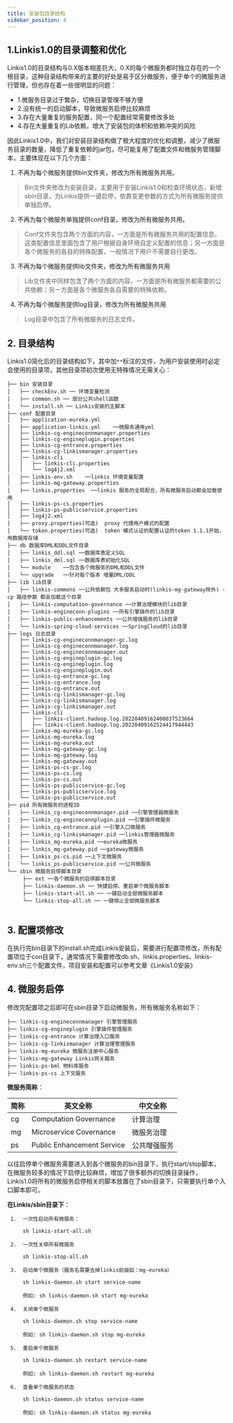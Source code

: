```yaml
---
title: 安装包目录结构
sidebar_position: 4
---
```


## 1.Linkis1.0的目录调整和优化

Linkis1.0的目录结构与0.X版本相差巨大，0.X的每个微服务都时独立存在的一个根目录，这种目录结构带来的主要的好处是易于区分微服务，便于单个的微服务进行管理，但也存在着一些很明显的问题：
- 1.微服务目录过于繁杂，切换目录管理不够方便
- 2.没有统一的启动脚本，导致微服务启停比较麻烦
- 3.存在大量重复的服务配置，同一个配置经常需要修改多处
- 4.存在大量重复的Lib依赖，增大了安装包的体积和依赖冲突的风险

因此Linkis1.0中，我们对安装目录结构做了极大程度的优化和调整，减少了微服务目录的数量，降低了重复依赖的jar包，尽可能复用了配置文件和微服务管理脚本，主要体现在以下几个方面：

1. 不再为每个微服务提供bin文件夹，修改为所有微服务共用。

>   Bin文件夹修改为安装目录，主要用于安装Linkis1.0和检查环境状态，新增sbin目录，为Linkis提供一键启停，依靠变更参数的方式为所有微服务提供单独启停。

2. 不再为每个微服务单独提供conf目录，修改为所有微服务共用。

>   Conf文件夹包含两个方面的内容，一方面是所有微服务共用的配置信息，这类配置信息里面包含了用户根据自身环境自定义配置的信息；另一方面是各个微服务的各自的特殊配置，一般情况下用户不需要自行更改。

3. 不再为每个微服务提供lib文件夹，修改为所有微服务共用

>   Lib文件夹中同样包含了两个方面的内容，一方面是所有微服务都需要的公共依赖；另一方面是各个微服务各自需要的特殊依赖。

4. 不再为每个微服务提供log目录，修改为所有微服务共用

>   Log目录中包含了所有微服务的日志文件。

## 2. 目录结构
Linkis1.0简化后的目录结构如下，其中加`**`标注的文件，为用户安装使用时必定会使用的目录项，其他目录项初次使用无特殊情况无需关心：
```
├── bin 安装目录
│   ├── checkEnv.sh ── 环境变量检测
│   ├── common.sh ── 部分公共shell函数
│   └── install.sh ── Linkis安装的主脚本
├── conf 配置目录
│   ├── application-eureka.yml
│   ├── application-linkis.yml    ──微服务通用yml
│   ├── linkis-cg-engineconnmanager.properties
│   ├── linkis-cg-engineplugin.properties
│   ├── linkis-cg-entrance.properties
│   ├── linkis-cg-linkismanager.properties
│   │── linkis-cli
│   │   ├── linkis-cli.properties
│   │   └── log4j2.xml
│   ├── linkis-env.sh    ──linkis 环境变量配置
│   ├── linkis-mg-gateway.properties
│   ├── linkis.properties  ──linkis 服务的全局配合，所有微服务启动都会加载使用
│   ├── linkis-ps-cs.properties
│   ├── linkis-ps-publicservice.properties
│   ├── log4j2.xml
│   ├── proxy.properties(可选)  proxy 代理用户模式的配置
│   └── token.properties(可选)  token 模式认证的配置认证的token 1.1.1开始，用数据库存储
├── db 数据库DML和DDL文件目录
│   ├── linkis_ddl.sql ──数据库表定义SQL
│   ├── linkis_dml.sql ──数据库表初始化SQL
│   └── module    ──包含各个微服务的DML和DDL文件
│   └── upgrade   ──针对每个版本 增量DML/DDL
├── lib lib目录
│   ├── linkis-commons ──公共依赖包 大多服务启动时(linkis-mg-gateway除外) -cp 路径参数 都会加载这个目录
│   ├── linkis-computation-governance ──计算治理模块的lib目录
│   ├── linkis-engineconn-plugins ──所有引擎插件的lib目录
│   ├── linkis-public-enhancements ──公共增强服务的lib目录
│   └── linkis-spring-cloud-services ──SpringCloud的lib目录
├── logs 日志目录
│   ├── linkis-cg-engineconnmanager-gc.log
│   ├── linkis-cg-engineconnmanager.log
│   ├── linkis-cg-engineconnmanager.out
│   ├── linkis-cg-engineplugin-gc.log
│   ├── linkis-cg-engineplugin.log
│   ├── linkis-cg-engineplugin.out
│   ├── linkis-cg-entrance-gc.log
│   ├── linkis-cg-entrance.log
│   ├── linkis-cg-entrance.out
│   ├── linkis-cg-linkismanager-gc.log
│   ├── linkis-cg-linkismanager.log
│   ├── linkis-cg-linkismanager.out
│   ├── linkis-cli
│   │   ├── linkis-client.hadoop.log.20220409162400037523664
│   │   ├── linkis-client.hadoop.log.20220409162524417944443
│   ├── linkis-mg-eureka-gc.log
│   ├── linkis-mg-eureka.log
│   ├── linkis-mg-eureka.out
│   ├── linkis-mg-gateway-gc.log
│   ├── linkis-mg-gateway.log
│   ├── linkis-mg-gateway.out
│   ├── linkis-ps-cs-gc.log
│   ├── linkis-ps-cs.log
│   ├── linkis-ps-cs.out
│   ├── linkis-ps-publicservice-gc.log
│   ├── linkis-ps-publicservice.log
│   └── linkis-ps-publicservice.out
├── pid 所有微服务的进程ID
│   ├── linkis_cg-engineconnmanager.pid ──引擎管理器微服务
│   ├── linkis_cg-engineconnplugin.pid ──引擎插件微服务
│   ├── linkis_cg-entrance.pid ──引擎入口微服务
│   ├── linkis_cg-linkismanager.pid ──linkis管理器微服务
│   ├── linkis_mg-eureka.pid ──eureka微服务
│   ├── linkis_mg-gateway.pid ──gateway微服务
│   ├── linkis_ps-cs.pid ──上下文微服务
│   └── linkis_ps-publicservice.pid ──公共微服务
└── sbin 微服务启停脚本目录
     ├── ext ──各个微服务的启停脚本目录
     ├── linkis-daemon.sh ── 快捷启停、重启单个微服务脚本
     ├── linkis-start-all.sh ── 一键启动全部微服务脚本
     └── linkis-stop-all.sh ── 一键停止全部微服务脚本


 ```
 
 ## 3. 配置项修改
 
 在执行完bin目录下的install.sh完成Linkis安装后，需要进行配置项修改，所有配置项位于con目录下，通常情况下需要修改db.sh、linkis.properties、linkis-env.sh三个配置文件，项目安装和配置可以参考文章《Linkis1.0安装》
 
 ## 4. 微服务启停
 
修改完配置项之后即可在sbin目录下启动微服务，所有微服务名称如下：
 ```
├── linkis-cg-engineconnmanager 引擎管理服务  
├── linkis-cg-engineplugin 引擎插件管理服务  
├── linkis-cg-entrance 计算治理入口服务  
├── linkis-cg-linkismanager 计算治理管理服务  
├── linkis-mg-eureka 微服务注册中心服务  
├── linkis-mg-gateway Linkis网关服务  
├── linkis-ps-bml 物料库服务  
├── linkis-ps-cs 上下文服务  
 ```

**微服务简称**：
 
 | 简称 | 英文全称                | 中文全称   |
 |------|-------------------------|------------|
 | cg   | Computation Governance  | 计算治理   |
 | mg   | Microservice Covernance | 微服务治理 |
 | ps   | Public Enhancement Service  | 公共增强服务   |
 
 以往启停单个微服务需要进入到各个微服务的bin目录下，执行start/stop脚本，在微服务较多的情况下启停比较麻烦，增加了很多额外的切换目录操作，Linkis1.0将所有的微服务启停相关的脚本放置在了sbin目录下，只需要执行单个入口脚本即可。
 
 **在Linkis/sbin目录下**：
 
``` 
 1.  一次性启动所有微服务：
 
     sh linkis-start-all.sh
 
 2.  一次性关停所有微服务
 
     sh linkis-stop-all.sh
 
 3.  启动单个微服务（服务名需要去掉linkis前缀如：mg-eureka）
 
     sh linkis-daemon.sh start service-name
 
     例如: sh linkis-daemon.sh start mg-eureka
 
 4.  关闭单个微服务
 
     sh linkis-daemon.sh stop service-name
 
     例如: sh linkis-daemon.sh stop mg-eureka
 
 5.  重启单个微服务
 
     sh linkis-daemon.sh restart service-name
 
     例如: sh linkis-daemon.sh restart mg-eureka
 
 6.  查看单个微服务的状态
 
     sh linkis-daemon.sh status service-name
 
     例如: sh linkis-daemon.sh status mg-eureka
```